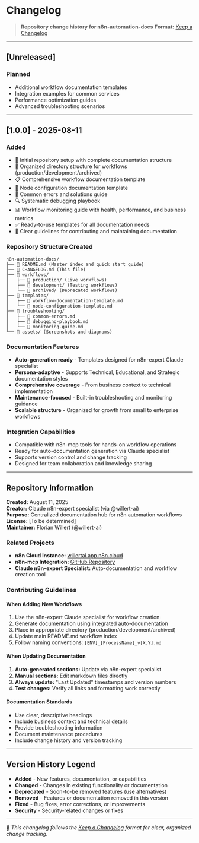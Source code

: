 # Changelog

> **Repository change history for n8n-automation-docs**
> **Format:** [Keep a Changelog](https://keepachangelog.com/en/1.0.0/)

---

## [Unreleased]

### Planned
- Additional workflow documentation templates
- Integration examples for common services
- Performance optimization guides
- Advanced troubleshooting scenarios

---

## [1.0.0] - 2025-08-11

### Added
- 🚀 Initial repository setup with complete documentation structure
- 📁 Organized directory structure for workflows (production/development/archived)
- 📋 Comprehensive workflow documentation template
- 🔧 Node configuration documentation template
- 🚨 Common errors and solutions guide
- 🔍 Systematic debugging playbook
- 📊 Workflow monitoring guide with health, performance, and business metrics
- ✅ Ready-to-use templates for all documentation needs
- 🎯 Clear guidelines for contributing and maintaining documentation

### Repository Structure Created
```
n8n-automation-docs/
├── 📄 README.md (Master index and quick start guide)
├── 📄 CHANGELOG.md (This file)
├── 📁 workflows/
│   ├── 📁 production/ (Live workflows)
│   ├── 📁 development/ (Testing workflows)
│   └── 📁 archived/ (Deprecated workflows)
├── 📁 templates/
│   ├── 📄 workflow-documentation-template.md
│   └── 📄 node-configuration-template.md
├── 📁 troubleshooting/
│   ├── 📄 common-errors.md
│   ├── 📄 debugging-playbook.md
│   └── 📄 monitoring-guide.md
└── 📁 assets/ (Screenshots and diagrams)
```

### Documentation Features
- **Auto-generation ready** - Templates designed for n8n-expert Claude specialist
- **Persona-adaptive** - Supports Technical, Educational, and Strategic documentation styles
- **Comprehensive coverage** - From business context to technical implementation
- **Maintenance-focused** - Built-in troubleshooting and monitoring guidance
- **Scalable structure** - Organized for growth from small to enterprise workflows

### Integration Capabilities
- Compatible with n8n-mcp tools for hands-on workflow operations
- Ready for auto-documentation generation via Claude specialist
- Supports version control and change tracking
- Designed for team collaboration and knowledge sharing

---

## Repository Information

**Created:** August 11, 2025  
**Creator:** Claude n8n-expert specialist (via @willert-ai)  
**Purpose:** Centralized documentation hub for n8n automation workflows  
**License:** [To be determined]  
**Maintainer:** Florian Willert (@willert-ai)

### Related Projects
- **n8n Cloud Instance:** [willertai.app.n8n.cloud](https://willertai.app.n8n.cloud/)
- **n8n-mcp Integration:** [GitHub Repository](https://github.com/czlonkowski/n8n-mcp)
- **Claude n8n-expert Specialist:** Auto-documentation and workflow creation tool

### Contributing Guidelines

#### When Adding New Workflows
1. Use the n8n-expert Claude specialist for workflow creation
2. Generate documentation using integrated auto-documentation
3. Place in appropriate directory (production/development/archived)
4. Update main README.md workflow index
5. Follow naming conventions: `[ENV]_[ProcessName]_v[X.Y].md`

#### When Updating Documentation
1. **Auto-generated sections:** Update via n8n-expert specialist
2. **Manual sections:** Edit markdown files directly
3. **Always update:** "Last Updated" timestamps and version numbers
4. **Test changes:** Verify all links and formatting work correctly

#### Documentation Standards
- Use clear, descriptive headings
- Include business context and technical details
- Provide troubleshooting information
- Document maintenance procedures
- Include change history and version tracking

---

## Version History Legend

- **Added** - New features, documentation, or capabilities
- **Changed** - Changes in existing functionality or documentation
- **Deprecated** - Soon-to-be removed features (use alternatives)
- **Removed** - Features or documentation removed in this version
- **Fixed** - Bug fixes, error corrections, or improvements
- **Security** - Security-related changes or fixes

---

*📝 This changelog follows the [Keep a Changelog](https://keepachangelog.com/) format for clear, organized change tracking.*